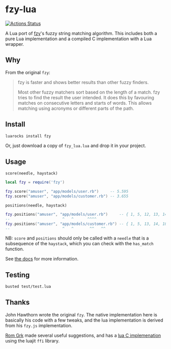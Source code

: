 # fzy-lua

[![Actions Status](https://github.com/swarn/fzy-lua/workflows/build/badge.svg)](https://github.com/swarn/fzy-lua/actions)

A Lua port of [fzy](https://github.com/jhawthorn/fzy)'s fuzzy string matching
algorithm. This includes both a pure Lua implementation and a compiled C
implementation with a Lua wrapper.

## Why

From the original `fzy`:

> fzy is faster and shows better results than other fuzzy finders.
>
> Most other fuzzy matchers sort based on the length of a match. fzy tries to
> find the result the user intended. It does this by favouring matches on
> consecutive letters and starts of words. This allows matching using acronyms
> or different parts of the path.

## Install

``` sh
luarocks install fzy
```

Or, just download a copy of `fzy_lua.lua` and drop it in your project.

## Usage

`score(needle, haystack)`

``` lua
local fzy = require('fzy')

fzy.score("amuser", "app/models/user.rb")     -- 5.595
fzy.score("amuser", "app/models/customer.rb") -- 3.655
```

`positions(needle, haystack)`

``` lua
fzy.positions("amuser", "app/models/user.rb")     -- { 1, 5, 12, 13, 14, 15 }
--                       ^   ^      ^^^^
fzy.positions("amuser", "app/models/customer.rb") -- { 1, 5, 13, 14, 18, 19 }
--                       ^   ^       ^^   ^^
```

NB: `score` and `positions` should only be called with a `needle` that is a
subsequence of the `haystack`, which you can check with the `has_match`
function.

See [the docs](docs/fzy.md) for more information.

## Testing

```sh
busted test/test.lua
```

## Thanks

John Hawthorn wrote the original `fzy`. The native implementation here is
basically his code with a few tweaks, and the lua implementation is derived
from his `fzy.js` implementation.

[Rom Grk](https://github.com/romgrk) made several useful suggestions, and has a
[lua C implemenation](https://github.com/romgrk/fzy-lua-native) using
the luajit `ffi` library.
